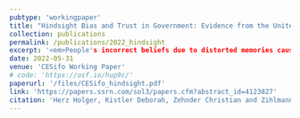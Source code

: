 ```yaml
---
pubtype: 'workingpaper'
title: "Hindsight Bias and Trust in Government: Evidence from the United States"
collection: publications
permalink: /publications/2022_hindsight
excerpt: '<em>People's incorrect beliefs due to distorted memories cause a reduction in trust in government.</em>'
date: 2022-05-31
venue: 'CESifo Working Paper'
# code: 'https://osf.io/hup9c/'
paperurl: '/files/CESifo_hindsight.pdf'
link: 'https://papers.ssrn.com/sol3/papers.cfm?abstract_id=4123827'
citation: 'Herz Holger, Kistler Deborah, Zehnder Christian and Zihlmann Christian (2022). Hindsight Bias and Trust in Government: Evidence from the United States. CESifo Working Paper No. 9767'
---
```

